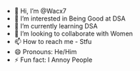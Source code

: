 - 👋 Hi, I’m @Wacx7
- 👀 I’m interested in Being Good at DSA
- 🌱 I’m currently learning DSA
- 💞️ I’m looking to collaborate with Women
- 📫 How to reach me - Stfu
- 😄 Pronouns: He/Him
- ⚡ Fun fact: I Annoy People

<!---
Wacx7/Wacx7 is a ✨ special ✨ repository because its `README.md` (this file) appears on your GitHub profile.
You can click the Preview link to take a look at your changes.
--->
